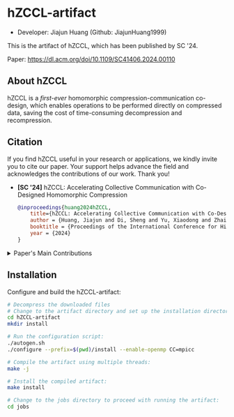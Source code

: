# hZCCL-artifact

* Developer: Jiajun Huang (Github: JiajunHuang1999)

This is the artifact of hZCCL, which has been published by SC '24. 

Paper: https://dl.acm.org/doi/10.1109/SC41406.2024.00110

## About hZCCL

hZCCL is a *first-ever* homomorphic compression-communication co-design, which enables operations to be performed directly on compressed data, saving the cost of time-consuming decompression and recompression. 

## Citation

If you find hZCCL useful in your research or applications, we kindly invite you to cite our paper. Your support helps advance the field and acknowledges the contributions of our work. Thank you!
- **[SC '24]** hZCCL: Accelerating Collective Communication with Co-Designed Homomorphic Compression
    ```bibtex
    @inproceedings{huang2024hZCCL,
        title={hZCCL: Accelerating Collective Communication with Co-Designed Homomorphic Compression},
        author = {Huang, Jiajun and Di, Sheng and Yu, Xiaodong and Zhai, Yujia and Liu, Jinyang and Jian, Zizhe and Liang, Xin and Zhao, Kai and Lu, Xiaoyi and Chen, Zizhong and Cappello, Franck and Guo, Yanfei and Thakur, Rajeev},
        booktitle = {Proceedings of the International Conference for High Performance Computing, Networking, Storage, and Analysis},
        year = {2024}
    }
    ```

<details>
<summary>
Paper's Main Contributions
</summary>

- `C_1` We present a homomorphic compressor with a run-time heuristic to dynamically select efficient compression pipelines for reducing the cost of decompression-operation-compression (DOC) handling.
- `C_2` We present a homomorphic compression-communication co-design, hZCCL, which enables operations to be performed directly on compressed data, saving the cost of time-consuming decompression and recompression.
- `C_3` We evaluate hZCCL with up to 512 nodes and across five application datasets. The experimental results demonstrate that our homomorphic compressor achieves a single-socket CPU throughput of up to 379.08 GB/s, surpassing the conventional DOC workflow by up to 36.53X.
- `C_4` Moreover, our hZCCL-accelerated collectives outperform two state-of-the-art baselines, delivering speedups of up to 2.12X and 6.77X compared to original MPI collectives in single-thread and multi-thread modes, respectively, while maintaining the data accuracy.
</details>

## Installation
Configure and build the hZCCL-artifact:
```bash
# Decompress the downloaded files
# Change to the artifact directory and set up the installation directory:
cd hZCCL-artifact
mkdir install

# Run the configuration script:
./autogen.sh
./configure --prefix=$(pwd)/install --enable-openmp CC=mpicc

# Compile the artifact using multiple threads:
make -j

# Install the compiled artifact:
make install

# Change to the jobs directory to proceed with running the artifact:
cd jobs
```